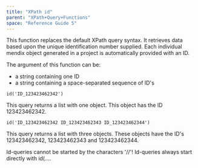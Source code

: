 ```yaml
---
title: "XPath id"
parent: "XPath+Query+Functions"
space: "Reference Guide 5"
---
```



This function replaces the default XPath query syntax. It retrieves data based upon the unique identification number supplied. Each individual mendix object generated in a project is automatically provided with an ID.

The argument of this function can be:

*   a string containing one ID
*   a string containing a space-separated sequence of ID's

```
id('ID_123423462342')

```

This query returns a list with one object. This object has the ID 123423462342.


```
id('ID_123423462342 ID_123423462343 ID_123423462344')

```

This query returns a list with three objects. These objects have the ID's 123423462342, 123423462343 and 123423462344.

Id-queries cannot be started by the characters '//'! Id-queries always start directly with id(....
